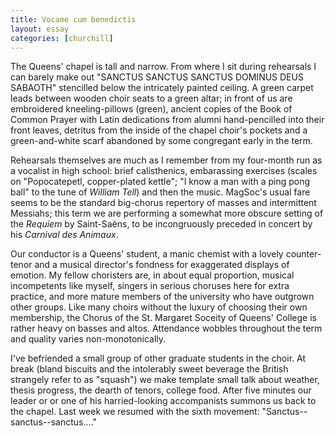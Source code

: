 ```yaml
---
title: Vocame cum benedictis
layout: essay
categories: [churchill]
---
```


The Queens' chapel is tall and narrow. From where I sit during rehearsals I can
barely make out "SANCTUS SANCTUS SANCTUS DOMINUS DEUS SABAOTH" stencilled below
the intricately painted ceiling. A green carpet leads between wooden choir seats
to a green altar; in front of us are embroidered kneeling-pillows (green), 
ancient copies of the Book of Common Prayer with Latin dedications from alumni
hand-pencilled into their front leaves, detritus from the inside of the chapel
choir's pockets and a green-and-white scarf abandoned by some congregant early
in the term.

Rehearsals themselves are much as I remember from my four-month run as a
vocalist in high school: brief calisthenics, embarassing exercises (scales on
"Popocatepetl, copper-plated kettle"; "I know a man with a ping pong ball" to
the tune of _William Tell_) and then the music. MagSoc's usual fare seems to be
the standard big-chorus repertory of masses and intermittent Messiahs; this term
we are performing a somewhat more obscure setting of the _Requiem_ by
Saint-Sa&euml;ns, to be incongruously preceded in concert by his _Carnival
des Animaux_.

Our conductor is a Queens' student, a manic chemist with a lovely counter-tenor
and a musical director's fondness for exaggerated displays of emotion. My fellow
choristers are, in about equal proportion, musical incompetents like myself,
singers in serious choruses here for extra practice, and more mature members of
the university who have outgrown other groups. Like many choirs without the
luxury of choosing their own membership, the Chorus of the St. Margaret Soceity
of Queens' College is rather heavy on basses and altos. Attendance wobbles
throughout the term and quality varies non-monotonically.

I've befriended a small group of other graduate students in the choir. At break
(bland biscuits and the intolerably sweet beverage the British strangely refer
to as "squash") we make template small talk about weather, thesis progress, the
dearth of tenors, college food. After five minutes our leader or or one of his
harried-looking accompanists summons us back to the chapel. Last week we resumed
with the sixth movement: "Sanctus--sanctus--sanctus...."
